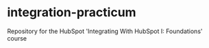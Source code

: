 # integration-practicum
Repository for the HubSpot 'Integrating With HubSpot I: Foundations' course
